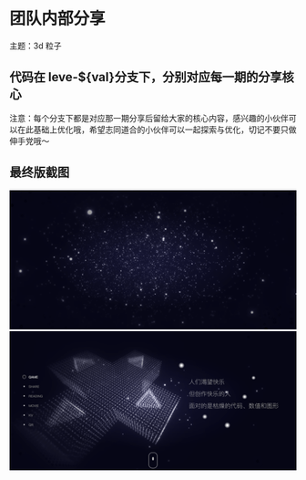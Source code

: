 # 团队内部分享

主题：3d 粒子

## 代码在 leve-${val}分支下，分别对应每一期的分享核心

注意：每个分支下都是对应那一期分享后留给大家的核心内容，感兴趣的小伙伴可以在此基础上优化哦，希望志同道合的小伙伴可以一起探索与优化，切记不要只做伸手党哦～

## 最终版截图

![main](https://github.com/Highnesslin/tuia-particle/blob/master/assets/main.png)
![page1](https://github.com/Highnesslin/tuia-particle/blob/master/assets/page1.png)
